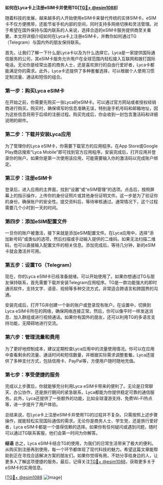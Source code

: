 **如何在Lyca卡上注册eSIM卡并使用TG[[TG💪+ @esim1088](https://t.me/s/esim1088)]**

随着科技的发展，越来越多的人开始使用eSIM卡来替代传统的实体SIM卡。eSIM卡不仅方便携带，还能节省手机内部的空间，同时支持多网络切换和灵活管理。对于希望在国外保持与国内联系的人来说，选择合适的eSIM卡服务提供商至关重要。本文将详细介绍如何在Lyca卡上注册eSIM卡，并教你如何通过TG（Telegram）与国内外的朋友保持联系。

首先，让我们了解一下什么是Lyca卡以及为什么选择它。Lyca是一家提供国际通信服务的公司，其eSIM卡服务允许用户在全球范围内轻松接入互联网和拨打国际电话。无论你是经常出差的商务人士，还是喜欢旅行的自由行爱好者，Lyca卡都能满足你的需求。此外，Lyca卡还提供了多种套餐选择，可以根据个人使用习惯定制流量、通话和短信的组合。

### **第一步：购买Lyca eSIM卡**
在开始之前，你需要先购买一张Lyca的eSIM卡。可以通过官方网站或者授权经销商进行购买。购买时，确保填写的信息准确无误，特别是手机号码和邮箱地址，因为这些信息将用于后续的注册过程。购买完成后，你会收到一封包含激活码和详细说明的邮件。

### **第二步：下载并安装Lyca应用**
为了管理你的Lyca eSIM卡，你需要下载官方的应用程序。在App Store或Google Play商店搜索“Lyca Mobile”即可找到官方应用程序。安装完成后，打开应用并登录你的账户。如果你是第一次使用该应用，可能需要输入你的激活码以完成账户绑定。

### **第三步：注册eSIM卡**
登录后，进入应用的主界面，找到“设置”或“eSIM管理”的选项。点击后，按照屏幕上的指示操作，上传你的身份证照片或其他身份证明文件。这一步是为了验证你的身份，确保账户的安全性。提交资料后，等待审核通过。通常情况下，这个过程需要几个小时到一天的时间。

### **第四步：添加eSIM配置文件**
一旦你的账户被激活，接下来就是添加eSIM配置文件。在Lyca应用中，选择“添加新号码”或类似的选项，然后扫描或手动输入提供的二维码。如果无法扫描二维码，也可以直接输入配置文件的相关信息。添加完成后，等待几分钟，新的eSIM卡就会激活并可用。

### **第五步：设置TG（Telegram）**
现在，你的Lyca eSIM卡已经准备就绪，可以开始使用了。如果你想通过TG与朋友保持联系，首先需要下载并安装Telegram应用程序。TG是一款功能强大的即时通讯软件，支持文字、语音、视频等多种交流方式，非常适合跨语言和跨国界的沟通。

安装完成后，打开TG并创建一个新的账户或登录现有账户。在设置中，切换到Lyca eSIM卡所在的网络，确保网络连接正常。然后，你可以像平时一样发送消息、加入群组或进行视频通话。如果你有国外的朋友，还可以利用TG的多语言支持功能，无障碍地进行交流。

### **第六步：管理流量和费用**
为了更好地控制成本，建议定期检查Lyca应用中的流量使用情况。你可以在应用中查看剩余的流量、通话时间和短信数量，并根据实际需求调整套餐。Lyca还提供了多种支付方式，包括信用卡、PayPal等，方便用户随时随地充值。

### **第七步：享受便捷的服务**
完成以上步骤后，你就能够充分利用Lyca eSIM卡带来的便利了。无论是日常聊天、办公协作，还是旅行期间的紧急联系，Lyca都能为你提供稳定可靠的通信服务。此外，Lyca还提供了一些额外的功能，比如全球漫游支持、免费Wi-Fi热点等，进一步提升了用户体验。

总结来说，在Lyca卡上注册eSIM卡并使用TG的过程并不复杂。只需按照上述步骤操作，就能轻松实现国际通信的需求。无论你是商务人士、学生党，还是旅行爱好者，Lyca eSIM卡都是一个值得信赖的选择。如果你有任何疑问或遇到问题，随时可以通过TG联系客服，他们会第一时间为你解答。

**结语**
总之，Lyca eSIM卡结合TG的使用，为我们的日常生活带来了极大的便利。从购买到注册再到使用，每一个环节都体现了现代科技的魅力。希望这篇文章能帮助到正在寻找合适解决方案的朋友们。如果你觉得有用，不妨分享给身边的人，让更多人了解这项便捷的服务。最后，记得关注[TG💪+ @esim1088](https://t.me/s/esim1088)，获取更多关于eSIM卡的实用信息。

[[TG💪+ @esim1088](https://t.me/s/esim1088) ![Image](https://i.postimg.cc/4NQfJmqS/Snipaste-2025-05-13-00-14-12.png)]